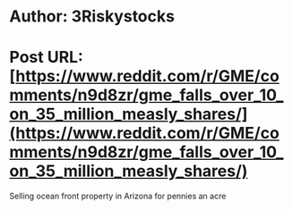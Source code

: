 # Author: 3Riskystocks
# Post URL: [https://www.reddit.com/r/GME/comments/n9d8zr/gme_falls_over_10_on_35_million_measly_shares/](https://www.reddit.com/r/GME/comments/n9d8zr/gme_falls_over_10_on_35_million_measly_shares/)


Selling ocean front property in Arizona for pennies an acre